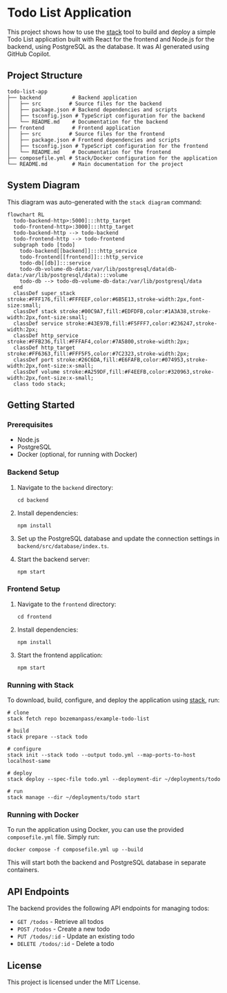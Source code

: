 # Todo List Application

This project shows how to use the [stack](https://github.com/bozemanpass/stack) tool to build and deploy a simple Todo List application built with React for the frontend and Node.js for the backend, using PostgreSQL as the database.  It was AI generated using GitHub Copilot.

## Project Structure

```
todo-list-app
├── backend          # Backend application
│   ├── src         # Source files for the backend
│   ├── package.json # Backend dependencies and scripts
│   ├── tsconfig.json # TypeScript configuration for the backend
│   └── README.md    # Documentation for the backend
├── frontend         # Frontend application
│   ├── src         # Source files for the frontend
│   ├── package.json # Frontend dependencies and scripts
│   ├── tsconfig.json # TypeScript configuration for the frontend
│   └── README.md    # Documentation for the frontend
├── composefile.yml # Stack/Docker configuration for the application
└── README.md        # Main documentation for the project
```

## System Diagram
This diagram was auto-generated with the `stack diagram` command:
```mermaid
flowchart RL
  todo-backend-http>:5000]:::http_target
  todo-frontend-http>:3000]:::http_target
  todo-backend-http --> todo-backend
  todo-frontend-http --> todo-frontend
  subgraph todo [todo]
    todo-backend[[backend]]:::http_service
    todo-frontend[[frontend]]:::http_service
    todo-db[[db]]:::service
    todo-db-volume-db-data:/var/lib/postgresql/data(db-data:/var/lib/postgresql/data):::volume
    todo-db --> todo-db-volume-db-data:/var/lib/postgresql/data
  end
  classDef super_stack stroke:#FFF176,fill:#FFFEEF,color:#6B5E13,stroke-width:2px,font-size:small;
  classDef stack stroke:#00C9A7,fill:#EDFDFB,color:#1A3A38,stroke-width:2px,font-size:small;
  classDef service stroke:#43E97B,fill:#F5FFF7,color:#236247,stroke-width:2px;
  classDef http_service stroke:#FFB236,fill:#FFFAF4,color:#7A5800,stroke-width:2px;
  classDef http_target stroke:#FF6363,fill:#FFF5F5,color:#7C2323,stroke-width:2px;
  classDef port stroke:#26C6DA,fill:#E6FAFB,color:#074953,stroke-width:2px,font-size:x-small;
  classDef volume stroke:#A259DF,fill:#F4EEFB,color:#320963,stroke-width:2px,font-size:x-small;
  class todo stack;
```

## Getting Started

### Prerequisites

- Node.js
- PostgreSQL
- Docker (optional, for running with Docker)

### Backend Setup

1. Navigate to the `backend` directory:
   ```
   cd backend
   ```

2. Install dependencies:
   ```
   npm install
   ```

3. Set up the PostgreSQL database and update the connection settings in `backend/src/database/index.ts`.

4. Start the backend server:
   ```
   npm start
   ```

### Frontend Setup

1. Navigate to the `frontend` directory:
   ```
   cd frontend
   ```

2. Install dependencies:
   ```
   npm install
   ```

3. Start the frontend application:
   ```
   npm start
   ```

### Running with Stack
To download, build, configure, and deploy the application using [stack](https://github.com/bozemanpass/stack/), run:

```
# clone
stack fetch repo bozemanpass/example-todo-list

# build
stack prepare --stack todo

# configure
stack init --stack todo --output todo.yml --map-ports-to-host localhost-same

# deploy
stack deploy --spec-file todo.yml --deployment-dir ~/deployments/todo

# run
stack manage --dir ~/deployments/todo start
```

### Running with Docker

To run the application using Docker, you can use the provided `composefile.yml` file. Simply run:

```
docker compose -f composefile.yml up --build
```

This will start both the backend and PostgreSQL database in separate containers.

## API Endpoints

The backend provides the following API endpoints for managing todos:

- `GET /todos` - Retrieve all todos
- `POST /todos` - Create a new todo
- `PUT /todos/:id` - Update an existing todo
- `DELETE /todos/:id` - Delete a todo

## License

This project is licensed under the MIT License.
